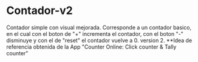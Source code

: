 # Contador-v2
Contador simple con visual mejorada. Corresponde a un contador basico, en el cual con el boton de "+" incrementa el contador, con el boton "-" disminuye y con el de "reset" el contador vuelve a 0. version 2. **Idea de referencia obtenida de la App "Counter Online: Click counter & Tally counter"
